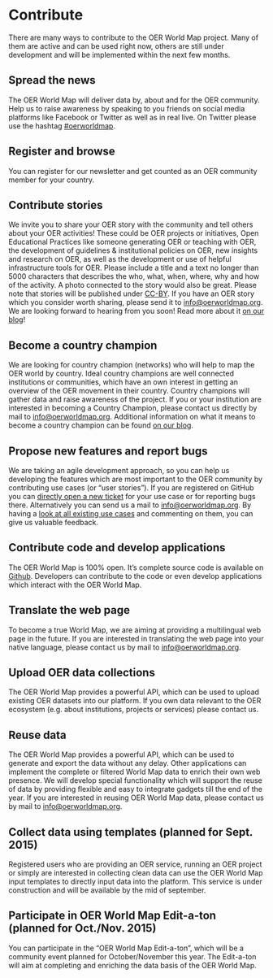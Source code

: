 # Contribute
There are many ways to contribute to the OER World Map project. Many of them are active and can be used right now, others are still under development and will be implemented within the next few months.

## Spread the news

The OER World Map will deliver data by, about and for the OER community. Help us to raise awareness by speaking to you friends on social media platforms like Facebook or Twitter as well as in real live. On Twitter please use the hashtag [#oerworldmap](https://twitter.com/hashtag/oerworldmap).

## Register and browse

You can register for our newsletter and get counted as an OER community member for your country.

## Contribute stories

We invite you to share your OER story with the community and tell others about your OER activities! These could be OER projects or initiatives, Open Educational Practices like someone generating OER or teaching with OER, the development of guidelines & institutional policies on OER, new insights and research on OER, as well as the development or use of helpful infrastructure tools for OER. Please include a title and a text no longer than 5000 characters that describes the who, what, when, where, why and how of the activity. A photo connected to the story would also be great. Please note that stories will be published under [CC-BY](https://creativecommons.org/licenses/by/4.0/). If you have an OER story which you consider worth sharing, please send it to [info@oerworldmap.org](mailto:info@oerworldmap.org). We are looking forward to hearing from you soon! Read more about it [on our blog](https://oerworldmap.wordpress.com/2015/04/14/call-for-oer-stories/)!

## Become a country champion

We are looking for country champion (networks) who will help to map the OER world by country. Ideal country champions are well connected institutions or communities, which have an own interest in getting an overview of the OER movement in their country. Country champions will gather data and raise awareness of the project. If you or your institution are interested in becoming a Country Champion, please contact us directly by mail to [info@oerworldmap.org](mailto:info@oerworldmap.org). Additional information on what it means to become a country champion can be found [on our blog](https://oerworldmap.wordpress.com/2015/04/17/what-does-it-mean-to-become-a-country-champion/).

## Propose new features and report bugs

We are taking an agile development approach, so you can help us developing the features which are most important to the OER community by contributing use cases (or “user stories”). If you are registered on GitHub you can [directly open a new ticket](https://github.com/hbz/oerworldmap) for your use case or for reporting bugs there. Alternatively you can send us a mail to [info@oerworldmap.org](mailto:info@oerworldmap.org). By having a [look at all existing use cases](https://github.com/hbz/oerworldmap/labels/story) and commenting on them, you can give us valuable feedback.

## Contribute code and develop applications

The OER World Map is 100% open. It’s complete source code is available on [Github](https://github.com/hbz/oerworldmap). Developers can contribute to the code or even develop applications which interact with the OER World Map.

## Translate the web page

To become a true World Map, we are aiming at providing a multilingual web page in the future. If you are interested in translating the web page into your native language, please contact us by mail to [info@oerworldmap.org](mailto:info@oerworldmap.org).

## Upload OER data collections

The OER World Map provides a powerful API, which can be used to upload existing OER datasets into our platform. If you own data relevant to the OER ecosystem (e.g. about institutions, projects or services) please contact us.

## Reuse data

The OER World Map provides a powerful API, which can be used to generate and export the data without any delay. Other applications can implement the complete or filtered World Map data to enrich their own web presence. We will develop special functionality which will support the reuse of data by providing flexible and easy to integrate gadgets till the end of the year. If you are interested in reusing OER World Map data, please contact us by mail to [info@oerworldmap.org](mailto:info@oerworldmap.org).

## Collect data using templates (planned for Sept. 2015)

Registered users who are providing an OER service, running an OER project or simply are interested in collecting clean data can use the OER World Map input templates to directly input data into the platform. This service is under construction and will be available by the mid of september.

## Participate in OER World Map Edit-a-ton (planned for Oct./Nov. 2015)

You can participate in the “OER World Map Edit-a-ton”, which will be a community event planned for October/November this year. The Edit-a-ton will aim at completing and enriching the data basis of the OER World Map.
